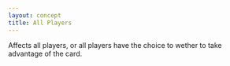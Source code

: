 ```yaml
---
layout: concept
title: All Players
---
```


Affects all players, or all players have the choice to wether to take advantage of the card.
